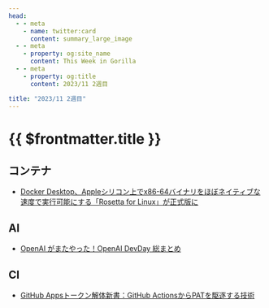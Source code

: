 ```yaml
---
head:
  - - meta
    - name: twitter:card
      content: summary_large_image
  - - meta
    - property: og:site_name
      content: This Week in Gorilla
  - - meta
    - property: og:title
      content: 2023/11 2週目

title: "2023/11 2週目"
---
```


# {{ $frontmatter.title }}

## コンテナ
- [Docker Desktop、Appleシリコン上でx86-64バイナリをほぼネイティブな速度で実行可能にする「Rosetta for Linux」が正式版に](https://www.publickey1.jp/blog/23/docker_desktopapplex86-64rosetta_for_linux.html)

## AI
- [OpenAI がまたやった！OpenAI DevDay 総まとめ](https://chatgpt-lab.com/n/n0554df7f1b80)

## CI
- [GitHub Appsトークン解体新書：GitHub ActionsからPATを駆逐する技術](https://zenn.dev/tmknom/articles/github-apps-token)
